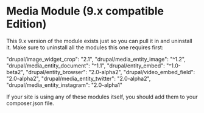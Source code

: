 # Media Module (9.x compatible Edition)

This 9.x version of the module exists just so you can pull it in and uninstall it.
Make sure to uninstall all the modules this one requires first:

"drupal/image_widget_crop": "2.1",
"drupal/media_entity_image": "^1.2",
"drupal/media_entity_document": "^1.1",
"drupal/entity_embed": "^1.0-beta2",
"drupal/entity_browser": "2.0-alpha2",
"drupal/video_embed_field": "2.0-alpha2",
"drupal/media_entity_twitter": "2.0-alpha2",
"drupal/media_entity_instagram": "2.0-alpha1"

If your site is using any of these modules itself, you should add them to your composer.json file.